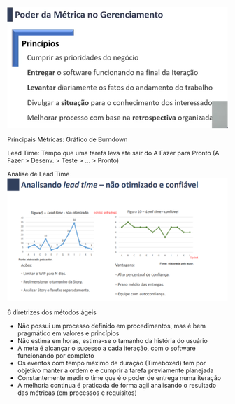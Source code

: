 ![alt text](image.png)

Principais Métricas:
Gráfico de Burndown

Lead Time: Tempo que uma tarefa leva até sair do A Fazer para Pronto
(A Fazer > Desenv. > Teste > ... > Pronto)

Análise de Lead Time
![alt text](image-1.png)

6 diretrizes dos métodos ágeis

- Não possui um processo definido em procedimentos, mas é bem pragmático em valores e princípios 
- Não estima em horas, estima-se o tamanho da história do usuário
- A meta é alcançar o sucesso a cada iteração, com o software funcionando por completo
- Os eventos com tempo máximo de duração (Timeboxed) tem por objetivo manter a ordem e e cumprir a tarefa previamente planejada
- Constantemente medir o time que é o poder de entrega numa iteração
- A melhoria continua é praticada de forma agil analisando o resultado das métricas (em processos e requisitos)

